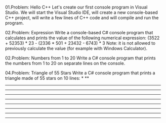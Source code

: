 01.Problem: Hello C++
Let's create our first console program in Visual Studio. We will start the Visual Studio IDE, will create 
a new console-based C++ project, will write a few lines of C++ code and will compile and run the 
program. 

02.Problem: Expression
Write a console-based C# console program that calculates and prints the value of the following 
numerical expression:
(3522 + 52353) * 23 - (2336 * 501 + 23432 - 6743) * 3
Note: it is not allowed to previously calculate the value (for example with Windows Calculator).

02.Problem: Numbers from 1 to 20
Write a C# console program that prints the numbers from 1 to 20 on separate lines on the console.

04.Problem: Triangle of 55 Stars
Write a C# console program that prints a triangle made of 55 stars on 10 lines:
*
**
***
****
*****
******
*******
********
*********
**********
